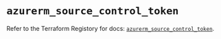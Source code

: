 # `azurerm_source_control_token`

Refer to the Terraform Registory for docs: [`azurerm_source_control_token`](https://registry.terraform.io/providers/hashicorp/azurerm/3.66.0/docs/resources/source_control_token).

